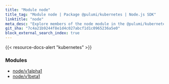```yaml
---
title: "Module node"
title_tag: "Module node | Package @pulumi/kubernetes | Node.js SDK"
linktitle: "node"
meta_desc: "Explore members of the node module in the @pulumi/kubernetes package."
git_sha: "7c4a21b9244f8e1d4c027abcf1d1c0965236a5e0"
block_external_search_index: true
---
```


<!-- WARNING: this page was generated by a tool. Do not edit it by hand. -->
<!-- To change it, please see https://github.com/pulumi/docs/tree/master/tools/tscdocgen. -->

{{< resource-docs-alert "kubernetes" >}}


<h3>Modules</h3>
<ul class="api">
    <li><a href="v1alpha1/"><span class="symbol module"></span>node/v1alpha1</a></li>
    <li><a href="v1beta1/"><span class="symbol module"></span>node/v1beta1</a></li>
</ul>








